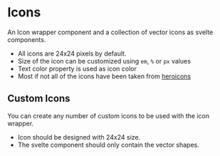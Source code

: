 # Icons

An Icon wrapper component and a collection of vector icons as svelte components.

- All icons are 24x24 pixels by default.
- Size of the icon can be customized using `em`, `%` or `px` values
- Text color property is used as icon color
- Most if not all of the icons have been taken from [heroicons](https://heroicons.com/)

## Custom Icons

You can create any number of custom icons to be used with the icon wrapper.

- Icon should be designed with 24x24 size.
- The svelte component should only contain the vector shapes.
